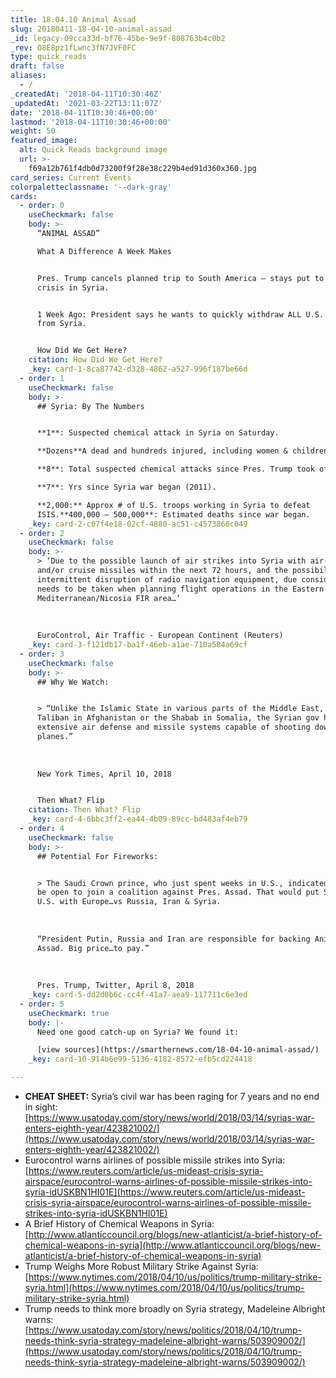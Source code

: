 ```yaml
---
title: 18.04.10 Animal Assad
slug: 20180411-18-04-10-animal-assad
_id: legacy-09cca33d-bf76-45be-9e9f-808763b4c0b2
_rev: O8E8pz1fLwnc3fN7JVF0FC
type: quick_reads
draft: false
aliases:
  - /
_createdAt: '2018-04-11T10:30:46Z'
_updatedAt: '2021-03-22T13:11:07Z'
date: '2018-04-11T10:30:46+00:00'
lastmod: '2018-04-11T10:30:46+00:00'
weight: 50
featured_image:
  alt: Quick Reads background image
  url: >-
    f69a12b761f4db0d73200f9f28e38c229b4ed91d360x360.jpg
card_series: Current Events
colorpaletteclassname: '--dark-gray'
cards:
  - order: 0
    useCheckmark: false
    body: >-
      “ANIMAL ASSAD”  

      What A Difference A Week Makes


      Pres. Trump cancels planned trip to South America – stays put to address
      crisis in Syria.


      1 Week Ago: President says he wants to quickly withdraw ALL U.S. troops
      from Syria.


      How Did We Get Here?
    citation: How Did We Get Here?
    _key: card-1-8ca87742-d328-4862-a527-996f187be66d
  - order: 1
    useCheckmark: false
    body: >-
      ## Syria: By The Numbers


      **1**: Suspected chemical attack in Syria on Saturday.  

      **Dozens**A dead and hundreds injured, including women & children.  

      **8**: Total suspected chemical attacks since Pres. Trump took office.  

      **7**: Yrs since Syria war began (2011).  

      **2,000:** Approx # of U.S. troops working in Syria to defeat
      ISIS.**400,000 – 500,000**: Estimated deaths since war began.
    _key: card-2-c67f4e18-02cf-4880-ac51-c4573866c049
  - order: 2
    useCheckmark: false
    body: >-
      > ‘Due to the possible launch of air strikes into Syria with air-to-ground
      and/or cruise missiles within the next 72 hours, and the possibility of
      intermittent disruption of radio navigation equipment, due consideration
      needs to be taken when planning flight operations in the Eastern
      Mediterranean/Nicosia FIR area…’  
        
        
        
      EuroControl, Air Traffic - European Continent (Reuters)
    _key: card-3-f121db17-ba1f-46eb-a1ae-710a584a69cf
  - order: 3
    useCheckmark: false
    body: >-
      ## Why We Watch:


      > “Unlike the Islamic State in various parts of the Middle East, the
      Taliban in Afghanistan or the Shabab in Somalia, the Syrian gov has
      extensive air defense and missile systems capable of shooting down foreign
      planes.”  
        
        
        
      New York Times, April 10, 2018


      Then What? Flip
    citation: Then What? Flip
    _key: card-4-6bbc3ff2-ea44-4b09-89cc-bd483af4eb79
  - order: 4
    useCheckmark: false
    body: >-
      ## Potential For Fireworks:


      > The Saudi Crown prince, who just spent weeks in U.S., indicated he may
      be open to join a coalition against Pres. Assad. That would put Saudi &
      U.S. with Europe…vs Russia, Iran & Syria.  
        
        
        
      “President Putin, Russia and Iran are responsible for backing Animal
      Assad. Big price…to pay.”  
        
        
        
      Pres. Trump, Twitter, April 8, 2018
    _key: card-5-dd2d0b6c-cc4f-41a7-aea9-117711c6e3ed
  - order: 5
    useCheckmark: true
    body: |-
      Need one good catch-up on Syria? We found it:

      [view sources](https://smarthernews.com/18-04-10-animal-assad/)
    _key: card-10-914b6e99-5136-4182-8572-efb5cd224418

---
```

* **CHEAT SHEET:** Syria’s civil war has been raging for 7 years and no end in sight: [https://www.usatoday.com/story/news/world/2018/03/14/syrias-war-enters-eighth-year/423821002/](https://www.usatoday.com/story/news/world/2018/03/14/syrias-war-enters-eighth-year/423821002/)
* Eurocontrol warns airlines of possible missile strikes into Syria: [https://www.reuters.com/article/us-mideast-crisis-syria-airspace/eurocontrol-warns-airlines-of-possible-missile-strikes-into-syria-idUSKBN1HI01E](https://www.reuters.com/article/us-mideast-crisis-syria-airspace/eurocontrol-warns-airlines-of-possible-missile-strikes-into-syria-idUSKBN1HI01E)
* A Brief History of Chemical Weapons in Syria: [http://www.atlanticcouncil.org/blogs/new-atlanticist/a-brief-history-of-chemical-weapons-in-syria](http://www.atlanticcouncil.org/blogs/new-atlanticist/a-brief-history-of-chemical-weapons-in-syria)
* Trump Weighs More Robust Military Strike Against Syria: [https://www.nytimes.com/2018/04/10/us/politics/trump-military-strike-syria.html](https://www.nytimes.com/2018/04/10/us/politics/trump-military-strike-syria.html)
* Trump needs to think more broadly on Syria strategy, Madeleine Albright warns: [https://www.usatoday.com/story/news/politics/2018/04/10/trump-needs-think-syria-strategy-madeleine-albright-warns/503909002/](https://www.usatoday.com/story/news/politics/2018/04/10/trump-needs-think-syria-strategy-madeleine-albright-warns/503909002/)